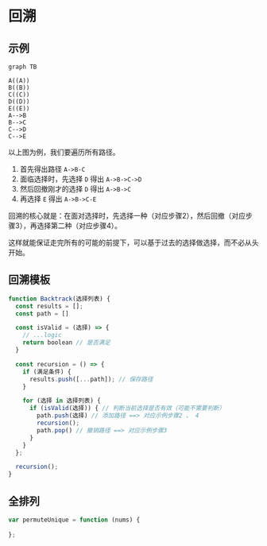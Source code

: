 # 回溯

## 示例

```mermaid
graph TB

A((A))
B((B))
C((C))
D((D))
E((E))
A-->B
B-->C
C-->D
C-->E
```

以上图为例，我们要遍历所有路径。

1. 首先得出路径 `A->B-C`
2. 面临选择时，先选择 `D` 得出 `A->B->C->D`
3. 然后回撤刚才的选择 `D` 得出 `A->B->C`
4. 再选择 `E` 得出 `A->B->C-E`

回溯的核心就是：在面对选择时，先选择一种（对应步骤2），然后回撤（对应步骤3），再选择第二种（对应步骤4）。

这样就能保证走完所有的可能的前提下，可以基于过去的选择做选择，而不必从头开始。

## 回溯模板

```javascript
function Backtrack(选择列表) {
  const results = [];
  const path = []

  const isValid = (选择) => {
    // ...logic
    return boolean // 是否满足
  }

  const recursion = () => {
    if (满足条件) {
      results.push([...path]); // 保存路径
    }

    for (选择 in 选择列表) {
      if (isValid(选择)) { // 判断当前选择是否有效（可能不需要判断）
        path.push(选择) // 添加路径 ==> 对应示例步骤2 、 4
        recursion();
        path.pop() // 撤销路径 ==> 对应示例步骤3
      }
    }
  };

  recursion();
}
```

## 全排列

```javascript
var permuteUnique = function (nums) {
  
};
```
